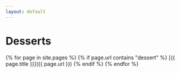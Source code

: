 ```yaml
---
layout: default
---
```


# Desserts

{% for page in site.pages %}
{% if page.url contains "dessert"  %}
[{{ page.title }}]({{ page.url }})
{% endif %}
{% endfor %}
